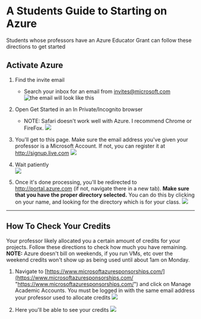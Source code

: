 # A Students Guide to Starting on Azure #
Students whose professors have an Azure Educator Grant can follow these directions to get started

## Activate Azure ##
1. Find the invite email
	*  Search your inbox for an email from [invites@microsoft.com](invites@microsoft.com "invites@microsoft.com")
	![the email will look like this](http://i.imgur.com/UWM9PU2.png)

2. Open Get Started in an In Private/Incognito browser 
	* NOTE: Safari doesn't work well with Azure. I recommend Chrome or FireFox.
	![](http://i.imgur.com/8D6R2in.png)

3. You'll get to this page. Make sure the email address you've given your professor is a Microsoft Account. If not, you can register it at http://signup.live.com
	![](http://i.imgur.com/1tBNu0b.png)

4. Wait patiently	
	![](http://i.imgur.com/yQT3niM.png)

5. Once it's done processing, you'll be redirected to http://portal.azure.com (if not, navigate there in a new tab).  **Make sure that you have the proper directory selected.** You can do this by clicking on your name, and looking for the directory which is for your class. 
	![](http://i.imgur.com/BNyhJqa.png)


----------


## How To Check Your Credits ##
Your professor likely allocated you a certain amount of credits for your projects. Follow these directions to check how much you have remaining.
**NOTE:** Azure doesn't bill on weekends, if you run VMs, etc over the weekend credits won't show up as being used until about 1am on Monday.

1. Navigate to [https://www.microsoftazuresponsorships.com/](https://www.microsoftazuresponsorships.com/ "https://www.microsoftazuresponsorships.com/") and click on Manage Academic Accounts. You must be logged in with the same email address your professor used to allocate credits
	![](http://i.imgur.com/TiMQcMD.jpg)

2. Here you'll be able to see your credits
	![](http://i.imgur.com/QDmjvER.png)